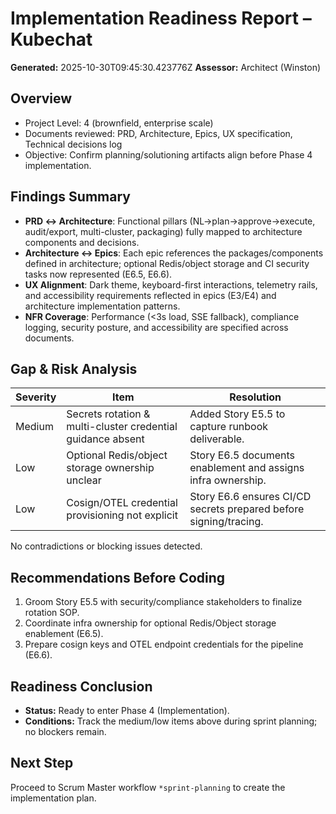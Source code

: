 # Implementation Readiness Report – Kubechat

**Generated:** 2025-10-30T09:45:30.423776Z
**Assessor:** Architect (Winston)

## Overview
- Project Level: 4 (brownfield, enterprise scale)
- Documents reviewed: PRD, Architecture, Epics, UX specification, Technical decisions log
- Objective: Confirm planning/solutioning artifacts align before Phase 4 implementation.

## Findings Summary
- **PRD ↔ Architecture**: Functional pillars (NL→plan→approve→execute, audit/export, multi-cluster, packaging) fully mapped to architecture components and decisions.
- **Architecture ↔ Epics**: Each epic references the packages/components defined in architecture; optional Redis/object storage and CI security tasks now represented (E6.5, E6.6).
- **UX Alignment**: Dark theme, keyboard-first interactions, telemetry rails, and accessibility requirements reflected in epics (E3/E4) and architecture implementation patterns.
- **NFR Coverage**: Performance (<3s load, SSE fallback), compliance logging, security posture, and accessibility are specified across documents.

## Gap & Risk Analysis
| Severity | Item | Resolution |
| --- | --- | --- |
| Medium | Secrets rotation & multi-cluster credential guidance absent | Added Story E5.5 to capture runbook deliverable. |
| Low | Optional Redis/object storage ownership unclear | Story E6.5 documents enablement and assigns infra ownership. |
| Low | Cosign/OTEL credential provisioning not explicit | Story E6.6 ensures CI/CD secrets prepared before signing/tracing. |

No contradictions or blocking issues detected.

## Recommendations Before Coding
1. Groom Story E5.5 with security/compliance stakeholders to finalize rotation SOP.
2. Coordinate infra ownership for optional Redis/Object storage enablement (E6.5).
3. Prepare cosign keys and OTEL endpoint credentials for the pipeline (E6.6).

## Readiness Conclusion
- **Status:** Ready to enter Phase 4 (Implementation).
- **Conditions:** Track the medium/low items above during sprint planning; no blockers remain.

## Next Step
Proceed to Scrum Master workflow `*sprint-planning` to create the implementation plan.
